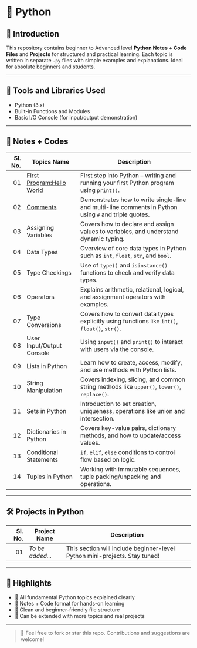 # 🐍 Python

## 📘 Introduction
This repository contains beginner to Advanced level **Python Notes + Code Files** and **Projects** for structured and practical learning. Each topic is written in separate `.py` files with simple examples and explanations. Ideal for absolute beginners and students.

---

## 🧰 Tools and Libraries Used
- Python (3.x)
- Built-in Functions and Modules
- Basic I/O Console (for input/output demonstration)

---

## 📝 Notes + Codes

| Sl. No. | Topics Name                     | Description |
|--------:|----------------------------------|-------------|
| 01 | [First Program:Hello World](https://github.com/Sangamesh-star/Python/blob/main/Notes%2BCodes%2F1_Hello-World.py) | First step into Python – writing and running your first Python program using `print()`. |
| 02 | [Comments](https://github.com/Sangamesh-star/Python/blob/main/Notes%2BCodes%2F2) | Demonstrates how to write single-line and multi-line comments in Python using `#` and triple quotes. |
| 03 | Assigning Variables | Covers how to declare and assign values to variables, and understand dynamic typing. |
| 04 | Data Types | Overview of core data types in Python such as `int`, `float`, `str`, and `bool`. |
| 05 | Type Checkings | Use of `type()` and `isinstance()` functions to check and verify data types. |
| 06 | Operators | Explains arithmetic, relational, logical, and assignment operators with examples. |
| 07 | Type Conversions | Covers how to convert data types explicitly using functions like `int()`, `float()`, `str()`. |
| 08 | User Input/Output Console | Using `input()` and `print()` to interact with users via the console. |
| 09 | Lists in Python | Learn how to create, access, modify, and use methods with Python lists. |
| 10 | String Manipulation | Covers indexing, slicing, and common string methods like `upper()`, `lower()`, `replace()`. |
| 11 | Sets in Python | Introduction to set creation, uniqueness, operations like union and intersection. |
| 12 | Dictionaries in Python | Covers key-value pairs, dictionary methods, and how to update/access values. |
| 13 | Conditional Statements | `if`, `elif`, `else` conditions to control flow based on logic. |
| 14 | Tuples in Python | Working with immutable sequences, tuple packing/unpacking and operations. |

---

## 🛠️ Projects in Python

| Sl. No. | Project Name | Description |
|--------:|--------------|-------------|
| 01 | *To be added...* | This section will include beginner-level Python mini-projects. Stay tuned! |

---

## 🌟 Highlights

- 🔹 All fundamental Python topics explained clearly
- 🔹 Notes + Code format for hands-on learning
- 🔹 Clean and beginner-friendly file structure
- 🔹 Can be extended with more topics and real projects
---

> 📌 Feel free to fork or star this repo. Contributions and suggestions are welcome!
